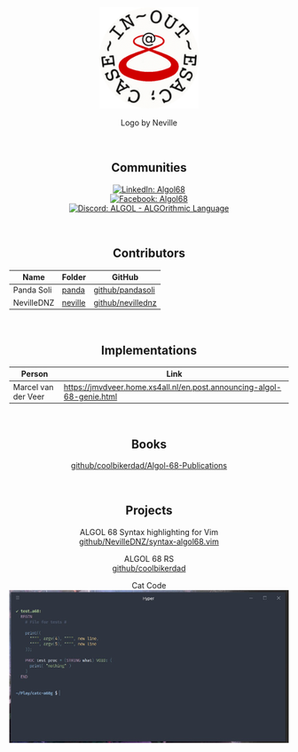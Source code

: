 <div align='center'>

<img src='doc/icon.png' alt='ALGOL logo icon' height='182'/>

Logo by Neville

<br/>

## Communities
[![LinkedIn: Algol68](https://img.shields.io/badge/Algol68-0a66c2?style=for-the-badge&logo=linkedin&logoColor=white)](https://linkedin.com/groups/2333923)  
[![Facebook: Algol68](https://img.shields.io/badge/Algol68-2e89ff?style=for-the-badge&logo=facebook&logoColor=white)](https://facebook.com/groups/Algol68)  
[![Discord: ALGOL - ALGOrithmic Language](https://img.shields.io/badge/ALGOL%20--%20ALGOrithmic%20Language-5865f2?style=for-the-badge&logo=discord&logoColor=white)](https://discord.gg/VASsqCvs)

<br/>

## Contributors
| Name       | Folder             | GitHub
| ---------- | ------------------ | --------------------------------------------
| Panda Soli | [panda](panda)     | [github/pandasoli](https://github.com/pandasoli)
| NevilleDNZ | [neville](neville) | [github/nevillednz](https://github.com/nevillednz)

<br/>

## Implementations
| Person              | Link
| ------------------- | -------
| Marcel van der Veer | https://jmvdveer.home.xs4all.nl/en.post.announcing-algol-68-genie.html

<br/>

## Books
[github/coolbikerdad/Algol-68-Publications](https://github.com/coolbikerdad/Algol-68-Publications)

<br/>

## Projects
ALGOL 68 Syntax highlighting for Vim  
[github/NevilleDNZ/syntax-algol68.vim](https://github.com/NevilleDNZ/syntax-algol68.vim)

ALGOL 68 RS  
[github/coolbikerdad](https://github.com/coolbikerdad)

Cat Code
[
  ![Cat Code](doc/thumbs/cat-code.jpg)
](https://github.com/pandasoli/cat-code)
